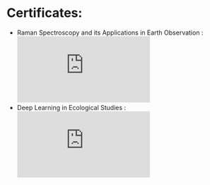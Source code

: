 # Certificates:
* Raman Spectroscopy and its Applications in Earth Observation : ![Alt text](https://github.com/Doingitgud/Certificate/blob/6ce60873884cb06073ad2e8ff615af5b6148551f/Raman_Spectroscopy_and_its%20Applications_in%20Earth_Observation.pdf?raw=true "Raman Spectroscopy and its Applications in Earth Observation")
* Deep Learning in Ecological Studies  :  ![Alt text](https://github.com/Doingitgud/Certificate/blob/main/Deep_Learning_in_Ecological_Studies.pdf?raw=true "Deep Learning in Ecological Studies")
